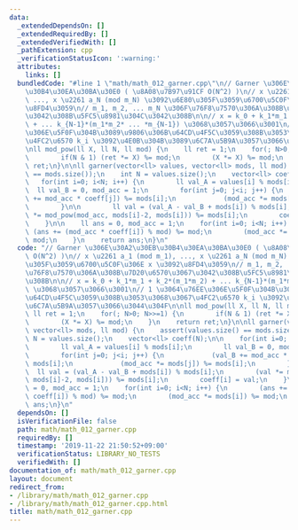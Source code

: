 ```yaml
---
data:
  _extendedDependsOn: []
  _extendedRequiredBy: []
  _extendedVerifiedWith: []
  _pathExtension: cpp
  _verificationStatusIcon: ':warning:'
  attributes:
    links: []
  bundledCode: "#line 1 \"math/math_012_garner.cpp\"\n// Garner \u306E\u30A2\u30EB\
    \u30B4\u30EA\u30BA\u30E0 ( \u8A08\u7B97\u91CF O(N^2) )\n// x \u2261 a_1 (mod m_1),\
    \ ..., x \u2261 a_N (mod m_N) \u3092\u6E80\u305F\u3059\u6700\u5C0F\u306E x \u3092\
    \u8FD4\u3059\n// m_1, m_2, ... m_N \u306F\u76F8\u7570\u306A\u308B\u7D20\u6570\u3067\
    \u3042\u308B\u5FC5\u8981\u304C\u3042\u308B\n\n// x = k_0 + k_1*m_1 + k_2*(m_1*m_2)\
    \ + ... k_{N-1}*(m_1*m_2* ... *m_{N-1}) \u3068\u3057\u3066\u3001\n// 1 \u3064\u76EE\
    \u306E\u5F0F\u304B\u3089\u9806\u306B\u64CD\u4F5C\u3059\u308B\u3053\u3068\u3067\
    \u4FC2\u6570 k_i \u3092\u4E0B\u304B\u3089\u6C7A\u5B9A\u3057\u3066\u3044\u304F\n\
    \nll mod_pow(ll X, ll N, ll mod) {\n    ll ret = 1;\n    for(; N>0; N>>=1) {\n\
    \        if(N & 1) (ret *= X) %= mod;\n        (X *= X) %= mod;\n    }\n    return\
    \ ret;\n}\n\nll garner(vector<ll> values, vector<ll> mods, ll mod) {\n    assert(values.size()\
    \ == mods.size());\n    int N = values.size();\n    vector<ll> coeff(N);\n\n \
    \   for(int i=0; i<N; i++) {\n        ll val_A = values[i] % mods[i];\n      \
    \  ll val_B = 0, mod_acc = 1;\n        for(int j=0; j<i; j++) {\n            (val_B\
    \ += mod_acc * coeff[j]) %= mods[i];\n            (mod_acc *= mods[j]) %= mods[i];\n\
    \        }\n\n        ll val = (val_A - val_B + mods[i]) % mods[i];\n        (val\
    \ *= mod_pow(mod_acc, mods[i]-2, mods[i])) %= mods[i];\n        coeff[i] = val;\n\
    \    }\n\n    ll ans = 0, mod_acc = 1;\n    for(int i=0; i<N; i++) {\n       \
    \ (ans += (mod_acc * coeff[i]) % mod) %= mod;\n        (mod_acc *= mods[i]) %=\
    \ mod;\n    }\n    return ans;\n}\n"
  code: "// Garner \u306E\u30A2\u30EB\u30B4\u30EA\u30BA\u30E0 ( \u8A08\u7B97\u91CF\
    \ O(N^2) )\n// x \u2261 a_1 (mod m_1), ..., x \u2261 a_N (mod m_N) \u3092\u6E80\
    \u305F\u3059\u6700\u5C0F\u306E x \u3092\u8FD4\u3059\n// m_1, m_2, ... m_N \u306F\
    \u76F8\u7570\u306A\u308B\u7D20\u6570\u3067\u3042\u308B\u5FC5\u8981\u304C\u3042\
    \u308B\n\n// x = k_0 + k_1*m_1 + k_2*(m_1*m_2) + ... k_{N-1}*(m_1*m_2* ... *m_{N-1})\
    \ \u3068\u3057\u3066\u3001\n// 1 \u3064\u76EE\u306E\u5F0F\u304B\u3089\u9806\u306B\
    \u64CD\u4F5C\u3059\u308B\u3053\u3068\u3067\u4FC2\u6570 k_i \u3092\u4E0B\u304B\u3089\
    \u6C7A\u5B9A\u3057\u3066\u3044\u304F\n\nll mod_pow(ll X, ll N, ll mod) {\n   \
    \ ll ret = 1;\n    for(; N>0; N>>=1) {\n        if(N & 1) (ret *= X) %= mod;\n\
    \        (X *= X) %= mod;\n    }\n    return ret;\n}\n\nll garner(vector<ll> values,\
    \ vector<ll> mods, ll mod) {\n    assert(values.size() == mods.size());\n    int\
    \ N = values.size();\n    vector<ll> coeff(N);\n\n    for(int i=0; i<N; i++) {\n\
    \        ll val_A = values[i] % mods[i];\n        ll val_B = 0, mod_acc = 1;\n\
    \        for(int j=0; j<i; j++) {\n            (val_B += mod_acc * coeff[j]) %=\
    \ mods[i];\n            (mod_acc *= mods[j]) %= mods[i];\n        }\n\n      \
    \  ll val = (val_A - val_B + mods[i]) % mods[i];\n        (val *= mod_pow(mod_acc,\
    \ mods[i]-2, mods[i])) %= mods[i];\n        coeff[i] = val;\n    }\n\n    ll ans\
    \ = 0, mod_acc = 1;\n    for(int i=0; i<N; i++) {\n        (ans += (mod_acc *\
    \ coeff[i]) % mod) %= mod;\n        (mod_acc *= mods[i]) %= mod;\n    }\n    return\
    \ ans;\n}\n"
  dependsOn: []
  isVerificationFile: false
  path: math/math_012_garner.cpp
  requiredBy: []
  timestamp: '2019-11-22 21:50:52+09:00'
  verificationStatus: LIBRARY_NO_TESTS
  verifiedWith: []
documentation_of: math/math_012_garner.cpp
layout: document
redirect_from:
- /library/math/math_012_garner.cpp
- /library/math/math_012_garner.cpp.html
title: math/math_012_garner.cpp
---
```


